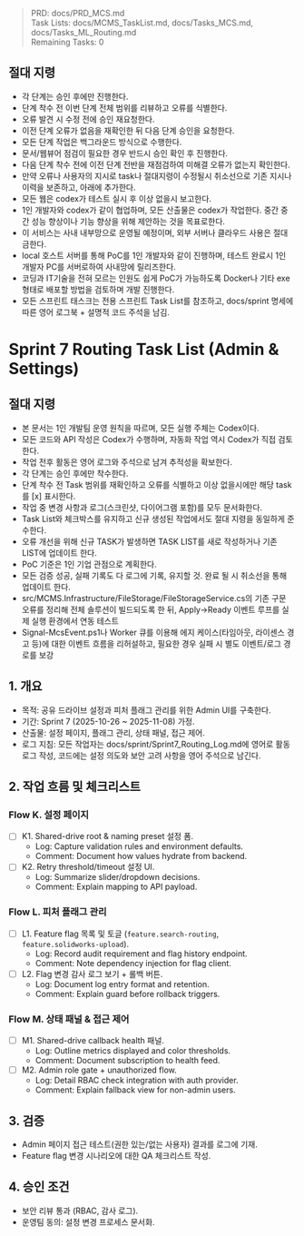 > PRD: docs/PRD_MCS.md  
> Task Lists: docs/MCMS_TaskList.md, docs/Tasks_MCS.md, docs/Tasks_ML_Routing.md  
> Remaining Tasks: 0

## 절대 지령
- 각 단계는 승인 후에만 진행한다.
- 단계 착수 전 이번 단계 전체 범위를 리뷰하고 오류를 식별한다.
- 오류 발견 시 수정 전에 승인 재요청한다.
- 이전 단계 오류가 없음을 재확인한 뒤 다음 단계 승인을 요청한다.
- 모든 단계 작업은 백그라운드 방식으로 수행한다.
- 문서/웹뷰어 점검이 필요한 경우 반드시 승인 확인 후 진행한다.
- 다음 단계 착수 전에 이전 단계 전반을 재점검하여 미해결 오류가 없는지 확인한다.
- 만약 오류나 사용자의 지시로 task나 절대지령이 수정될시 취소선으로 기존 지시나 이력을 보존하고, 아래에 추가한다.
- 모든 웹은 codex가 테스트 실시 후 이상 없을시 보고한다.
- 1인 개발자와 codex가 같이 협업하며, 모든 산출물은 codex가 작업한다. 중간 중간 성능 향상이나 기능 향상을 위해 제안하는 것을 목표로한다.
- 이 서비스는 사내 내부망으로 운영될 예정이며, 외부 서버나 클라우드 사용은 절대 금한다.
- local 호스트 서버를 통해 PoC를 1인 개발자와 같이 진행하며, 테스트 완료시 1인 개발자 PC를 서버로하여 사내망에 릴리즈한다.
- 코딩과 IT기술을 전혀 모르는 인원도 쉽게 PoC가 가능하도록 Docker나 기타 exe 형태로 배포할 방법을 검토하며 개발 진행한다.
- 모든 스프린트 태스크는 전용 스프린트 Task List를 참조하고, docs/sprint 명세에 따른 영어 로그북 + 설명적 코드 주석을 남김.
# Sprint 7 Routing Task List (Admin & Settings)

## 절대 지령
- 본 문서는 1인 개발팀 운영 원칙을 따르며, 모든 실행 주체는 Codex이다.
- 모든 코드와 API 작성은 Codex가 수행하며, 자동화 작업 역시 Codex가 직접 검토한다.
- 작업 전후 활동은 영어 로그와 주석으로 남겨 추적성을 확보한다.
- 각 단계는 승인 후에만 착수한다.
- 단계 착수 전 Task 범위를 재확인하고 오류를 식별하고 이상 없을시에만 해당 task를 [x] 표시한다.
- 작업 중 변경 사항과 로그(스크린샷, 다이어그램 포함)를 모두 문서화한다.
- Task List와 체크박스를 유지하고 신규 생성된 작업에서도 절대 지령을 동일하게 준수한다.
- 오류 개선을 위해 신규 TASK가 발생하면 TASK LIST를 새로 작성하거나 기존 LIST에 업데이트 한다.
- PoC 기준은 1인 기업 관점으로 계획한다.
- 모든 검증 성공, 실패 기록도 다 로그에 기록, 유지할 것. 완료 될 시 취소선을 통해 업데이트 한다.
- src/MCMS.Infrastructure/FileStorage/FileStorageService.cs의 기존 구문 오류를 정리해 전체 솔루션이 빌드되도록 한 뒤, Apply→Ready 이벤트 루프를 실제 실행 환경에서 연동 테스트
- Signal-McsEvent.ps1나 Worker 큐를 이용해 에지 케이스(타임아웃, 라이센스 경고 등)에 대한 이벤트 흐름을 리허설하고, 필요한 경우 실패 시 별도 이벤트/로그 경로를 보강

## 1. 개요
- 목적: 공유 드라이브 설정과 피처 플래그 관리를 위한 Admin UI를 구축한다.
- 기간: Sprint 7 (2025-10-26 ~ 2025-11-08) 가정.
- 산출물: 설정 페이지, 플래그 관리, 상태 패널, 접근 제어.
- 로그 지침: 모든 작업자는 docs/sprint/Sprint7_Routing_Log.md에 영어로 활동 로그 작성, 코드에는 설정 의도와 보안 고려 사항을 영어 주석으로 남긴다.

## 2. 작업 흐름 및 체크리스트
### Flow K. 설정 페이지
- [ ] K1. Shared-drive root & naming preset 설정 폼.
  - Log: Capture validation rules and environment defaults.
  - Comment: Document how values hydrate from backend.
- [ ] K2. Retry threshold/timeout 설정 UI.
  - Log: Summarize slider/dropdown decisions.
  - Comment: Explain mapping to API payload.

### Flow L. 피처 플래그 관리
- [ ] L1. Feature flag 목록 및 토글 (`feature.search-routing`, `feature.solidworks-upload`).
  - Log: Record audit requirement and flag history endpoint.
  - Comment: Note dependency injection for flag client.
- [ ] L2. Flag 변경 감사 로그 보기 + 롤백 버튼.
  - Log: Document log entry format and retention.
  - Comment: Explain guard before rollback triggers.

### Flow M. 상태 패널 & 접근 제어
- [ ] M1. Shared-drive callback health 패널.
  - Log: Outline metrics displayed and color thresholds.
  - Comment: Document subscription to health feed.
- [ ] M2. Admin role gate + unauthorized flow.
  - Log: Detail RBAC check integration with auth provider.
  - Comment: Explain fallback view for non-admin users.

## 3. 검증
- Admin 페이지 접근 테스트(권한 있는/없는 사용자) 결과를 로그에 기재.
- Feature flag 변경 시나리오에 대한 QA 체크리스트 작성.

## 4. 승인 조건
- 보안 리뷰 통과 (RBAC, 감사 로그).
- 운영팀 동의: 설정 변경 프로세스 문서화.





